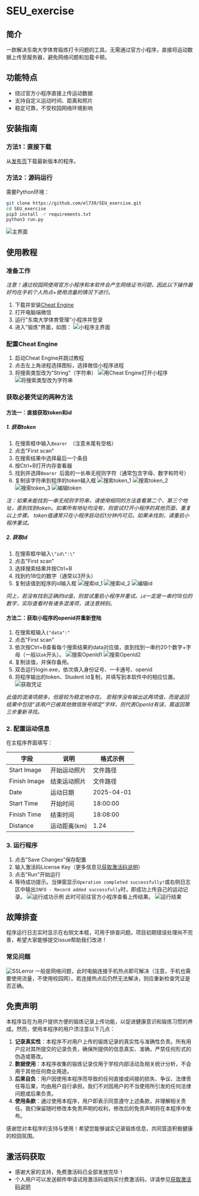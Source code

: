 # SEU_exercise

## 简介

一款解决东南大学体育锻炼打卡问题的工具。无需通过官方小程序，直接将运动数据上传至服务器，避免网络问题和加载卡顿。

## 功能特点

- 绕过官方小程序直接上传运动数据
- 支持自定义运动时间、距离和照片
- 稳定可靠，不受校园网络环境影响

## 安装指南

### 方法1：直接下载

从[发布页](https://github.com/el739/SEU_exercise/releases)下载最新版本的程序。

### 方法2：源码运行

需要Python环境：

```bash
git clone https://github.com/el739/SEU_exercise.git
cd SEU_exercise
pip3 install -r requirements.txt
python3 run.py
```

![主界面](files/main_program.png)

## 使用教程

### 准备工作

*注意！通过校园网使用官方小程序和本软件会产生网络证书问题，因此以下操作最好均在手机个人热点+使用流量的情况下进行。*

1. 下载并安装[Cheat Engine](https://www.cheatengine.org/)
2. 打开电脑端微信
3. 运行"东南大学体育管理"小程序并登录
4. 进入"锻炼"界面，如图：
   ![小程序主界面](files/miniapp_main_menu.png)

### 配置Cheat Engine

1. 启动Cheat Engine并跳过教程
2. 点击左上角进程选择图标，选择微信小程序进程
3. 将搜索类型改为"String"（字符串）
   ![用Cheat Engine打开小程序](files/choose_process.png)
   ![将搜索类型改为字符串](files/search_string.png)

### 获取必要凭证的两种方法

#### 方法一：直接获取token和id

##### 1. 获取token

1. 在搜索框中输入`Bearer `（注意末尾有空格）
2. 点击"First scan"
3. 在搜索结果中选择最后一个条目
4. 按Ctrl+B打开内存查看器
5. 找到并选择`Bearer `后面的一长串无规则字符（通常包含字母、数字和符号）
6. 复制该字符串到程序的token输入框
   ![搜索token_1](files/search_token_1.png)
   ![搜索token_2](files/search_token_2.png)
   ![搜索token_3](files/search_token_3.png)
   ![编辑token](files/edit_token.png)

*注：如果未能找到一串无规则字符串，请使用相同的方法查看第二个、第三个地址，直到找到token。如果所有地址均没有，则尝试打开小程序的其他页面，重复以上步骤。
token值通常只在小程序启动后1分钟内可见。如果未找到，请重启小程序重试。*

##### 2. 获取id

1. 在搜索框中输入`\"id\":\"`
2. 点击"First scan"
3. 选择搜索结果并按Ctrl+B
4. 找到约18位的数字（通常以3开头）
5. 复制该值到程序的id输入框
   ![搜索id_1](files/search_id_1.png)
   ![搜索id_2](files/search_id_2.png)
   ![编辑id](files/edit_id.png)

*同上，若没有找到正确的id值，则尝试重启小程序并重试。`id`一定是一串约18位的数字，实际查看时有诸多混淆项，请注意辨别。*

#### 方法二：获取小程序的openid并重新登陆

1. 在搜索框输入`{"data":"`
2. 点击"First scan"
3. 依次按Ctrl+B查看每个搜索结果的data对应值，直到找到一串约20个数字+字母（一般以`ok`开头）。
![搜索OpenId1](files/search_openid_1.png)
![搜索OpenId2](files/search_openid_2.png)
4. 复制该值，并保存备用。
5. 双击运行login.exe，依次填入身份证号、一卡通号、openid
6. 将程序输出的token、Student Id复制，并填写到本软件中的相应位置。
![获取凭证](files/credentials_got.png)

*此值的混淆项颇多，但是较为稳定地存在。
若程序没有输出这两项值，而是返回结果中包括“该用户已被其他微信账号绑定”字样，则代表OpenId有误，需返回第三步重新寻找。*

### 2. 配置运动信息

在主程序界面填写：

| 字段 | 说明 | 格式示例 |
|------|------|----------|
| Start Image | 开始运动照片 | 文件路径 |
| Finish Image | 结束运动照片 | 文件路径 |
| Date | 运动日期 | 2025-04-01 |
| Start Time | 开始时间 | 18:00:00 |
| Finish Time | 结束时间 | 18:08:00 |
| Distance | 运动距离(km) | 1.24 |

### 3. 运行程序

1. 点击"Save Changes"保存配置
2. 输入激活码License Key（更多信息见[获取激活码说明](docs/获取激活码.md)）
3. 点击"Run"开始运行
4. 等待成功提示。当弹窗显示`Operation completed successfully!`或右侧日志区中输出`INFO - Record added successfully`时，即成功上传自己的运动记录。
![运行成功示例](files/save_succeeded.png)
此时可前往官方小程序查看上传结果。
![运行结果](files/result.png)

## 故障排查

程序运行日志实时显示在右侧文本框，可用于排查问题。项目初期错误处理尚不完善，希望大家能够提交issue帮助我们改进！

### 常见问题

![SSLerror](files/SSLerr.jpg)
一般是网络问题，此时电脑连接手机热点即可解决（注意，手机也需要使用流量，不使用校园网）。若连接热点后仍然无法解决，则应重新检查凭证是否正确。

## 免责声明

本程序旨在为用户提供方便的锻炼记录上传功能，以促进健康意识和锻炼习惯的养成。然而，使用本程序的用户须注意以下几点：

1. **记录真实性**：本程序不对用户上传的锻炼记录的真实性与准确性负责。所有用户应对其所提交的记录负责，确保所提供的信息真实、准确，严禁任何形式的伪造或篡改。
2. **数据使用**：本程序收集的锻炼记录仅用于学校内部活动及相关统计分析，不会用于其他任何商业用途。
3. **后果自负**：用户因使用本程序而导致的任何直接或间接的损失、争议、法律责任等后果，均由用户自行承担。我们不对因用户的不当使用所引发的任何法律问题或后果负责。
4. **使用条款**：通过使用本程序，用户即表示同意遵守上述条款，并理解相关责任。我们保留随时修改本免责声明的权利，修改后的免责声明将在本程序中发布。

感谢您对本程序的支持与使用！希望您能够诚实记录锻炼信息，共同营造积极健康的校园氛围。

## 激活码获取
- 感谢大家的支持，免费激活码已全部发放完毕！
- 个人用户可以发送邮件申请试用激活码或购买付费激活码，详请参见[获取激活码说明](docs/获取激活码.md)
